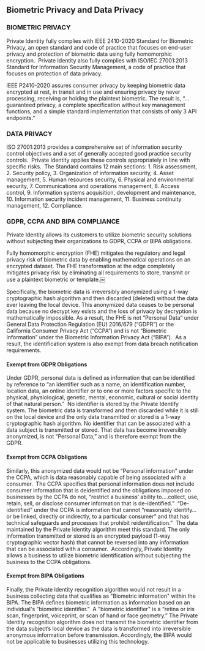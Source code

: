 ## Biometric Privacy and Data Privacy
### BIOMETRIC PRIVACY 

Private Identity fully complies with IEEE 2410-2020 Standard for Biometric Privacy, an open standard and code of practice that focuses on end-user privacy and protection of biometric data using fully homomorphic encryption.  Private Identity also fully complies with ISO/IEC 27001:2013 Standard for Information Security Management, a code of practice that focuses on protection of data privacy. 

IEEE P2410-2020 assures consumer privacy by keeping biometric data encrypted at rest, in transit and in use and ensuring privacy by never processing, receiving or holding the plaintext biometric. The result is, “... guaranteed privacy, a complete specification without key management functions, and a simple standard implementation that consists of only 3 API endpoints.”

### DATA PRIVACY 

ISO 27001:2013 provides a comprehensive set of information security control objectives and a set of generally accepted good practice security controls.  Private Identity applies these controls appropriately in line with specific risks.  The Standard contains 12 main sections: 1. Risk assessment, 2. Security policy, 3. Organization of information security, 4. Asset management, 5. Human resources security, 6. Physical and environmental security, 7. Communications and operations management, 8. Access control, 9. Information systems acquisition, development and maintenance, 10. Information security incident management, 11. Business continuity management, 12. Compliance.  

### GDPR, CCPA AND BIPA COMPLIANCE

Private Identity allows its customers to utilize biometric security solutions without subjecting their organizations to GDPR, CCPA or BIPA obligations. 

Fully homomorphic encryption (FHE) mitigates the regulatory and legal privacy risk of biometric data by enabling mathematical operations on an encrypted dataset. The FHE transformation at the edge completely mitigates privacy risk by eliminating all requirements to store, transmit or use a plaintext biometric or template.￼

Specifically, the biometric data is irreversibly anonymized using a 1-way cryptographic hash algorithm and then discarded (deleted) without the data ever leaving the local device. This anonymized data ceases to be personal data because no decrypt key exists and the loss of privacy by decryption is mathematically impossible. As a result, the FHE is not “Personal Data” under General Data Protection Regulation (EU) 2016/679 (“GDPR”) or the California Consumer Privacy Act (“CCPA”) and is not “Biometric Information” under the Biometric Information Privacy Act (“BIPA”).  As a result, the identification system is also exempt from data breach notification requirements.

#### Exempt from GDPR Obligations

Under GDPR, personal data is defined as information that can be identified by reference to “an identifier such as a name, an identification number, location data, an online identifier or to one or more factors specific to the physical, physiological, genetic, mental, economic, cultural or social identity of that natural person.”  No identifier is stored by the Private Identify system. The biometric data is transformed and then discarded while it is still on the local device and the only data transmitted or stored is a 1-way cryptographic hash algorithm. No identifier that can be associated with a data subject is transmitted or stored. That data has become irreversibly anonymized, is not “Personal Data,” and is therefore exempt from the GDPR. 

#### Exempt from CCPA Obligations

Similarly, this anonymized data would not be “Personal information” under the CCPA, which is data reasonably capable of being associated with a consumer.  The CCPA specifies that personal information does not include consumer information that is deidentified and the obligations imposed on businesses by the CCPA do not, “restrict a business’ ability to….collect, use, retain, sell, or disclose consumer information that is de-identified.”  “De-identified” under the CCPA is information that cannot “reasonably identify…or be linked, directly or indirectly, to a particular consumer” and that has technical safeguards and processes that prohibit reidentification.”  The data maintained by the Private Identity algorithm meet this standard. The only information transmitted or stored is an encrypted payload (1-way cryptographic vector hash) that cannot be reversed into any information that can be associated with a consumer.  Accordingly, Private Identity allows a business to utilize biometric identification without subjecting the business to the CCPA obligations.

#### Exempt from BIPA Obligations

Finally, the Private Identity recognition algorithm would not result in a business collecting data that qualifies as "Biometric information" within the BIPA. The BIPA defines biometric information as information based on an individual's “biometric identifier.”  A "biometric identifier" is a “retina or iris scan, fingerprint, voiceprint, or scan of hand or face geometry.” The Private Identity recognition algorithm does not transmit the biometric identifier from the data subject’s local device as the data is transformed into irreversible anonymous information before transmission. Accordingly, the BIPA would not be applicable to businesses utilizing this technology. 